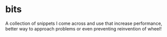 # bits
A collection of snippets I come across and use that increase performance, better way to approach problems or even preventing reinvention of wheel!
